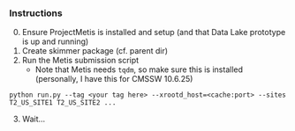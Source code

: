 ### Instructions
0. Ensure ProjectMetis is installed and setup (and that Data Lake prototype is up and running)
1. Create skimmer package (cf. parent dir)
2. Run the Metis submission script
    - Note that Metis needs `tqdm`, so make sure this is installed (personally, I have this for CMSSW 10.6.25)
```
python run.py --tag <your tag here> --xrootd_host=<cache:port> --sites T2_US_SITE1 T2_US_SITE2 ...
```
3. Wait...
